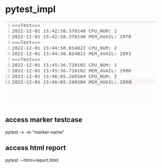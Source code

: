 # pytest_impl

![Screenshot](artifacts/screenshot3.png)

## access marker testcase

pytest -v -m "marker-name"

## access html report
  
pytest --html=report.html

